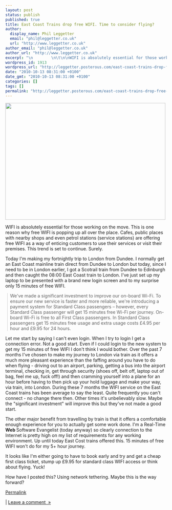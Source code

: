 ```yaml
---
layout: post
status: publish
published: true
title: East Coast Trains drop free WIFI. Time to consider flying?
author:
  display_name: Phil Leggetter
  email: "phil@leggetter.co.uk"
  url: "http://www.leggetter.co.uk"
author_email: "phil@leggetter.co.uk"
author_url: "http://www.leggetter.co.uk"
excerpt: "\n        \n\t\n\nWIFI is absolutely essential for those working on the move. This is one reason why free WIFI is popping up all over the place. Cafes, public places with nearby shops and even petrol stations (service stations) are offering free WIFI as a w..."
wordpress_id: 1913
wordpress_url: "http://leggetter.posterous.com/east-coast-trains-drop-free-wifi-time-to-cons"
date: "2010-10-13 08:31:00 +0100"
date_gmt: "2010-10-13 08:31:00 +0100"
categories: []
tags: []
permalink: "http://leggetter.posterous.com/east-coast-trains-drop-free-wifi-time-to-cons"
---
```



<p><p><a href='http://posterous.com/getfile/files.posterous.com/leggetter/wphmXaZbMb7El2E99rkbMvq4av3Y6SP9l4bkadlanyHD8EjixkNVYDIFS2N3/EastCoastLogin.png'><img src="http://posterous.com/getfile/files.posterous.com/leggetter/4MjTZrc3ZhFlSXQEAa5aBkJQsn4yWNFLVUkvZP83j7BRN9iGCugcLXzqofcv/EastCoastLogin.png.scaled.500.jpg" width="500" height="365"/></a></p>
<p>WIFI is absolutely essential for those working on the move. This is one reason why free WIFI is popping up all over the place. Cafes, public places with nearby shops and even petrol stations (service stations) are offering free WIFI as a way of enticing customers to use their services or visit their premises. This trend is set to continue. Surely.</p>
<p />
<div>Today I'm making my fortnightly trip to London from Dundee. I normally get an East Coast mainline train direct from Dundee to London but today, since I need to be in London earlier, I got a Scotrail train from Dundee to Edinburgh and then caught the 08:00 East Coast train to London. I've just set up my laptop to be presented with a brand new login screen and to my surprise only 15 minutes of free WIFI.</div>
<div>
<p />
<blockquote class="gmail_quote" style="margin-top: 0px; margin-right: 0px; margin-bottom: 0px; margin-left: 0.8ex; border-left-width: 1px; border-left-color: #cccccc; border-left-style: solid; padding-left: 1ex;"><p>We've made a significant investment to improve our on-board Wi-Fi. To ensure our new service is faster and more reliable, we're introducing a payment system for Standard Class passengers &ndash; however, every Standard Class passenger will get 15 minutes free Wi-Fi per journey. On-board Wi-Fi is free to all First Class passengers. In Standard Class passengers get 15 minutes free usage and extra usage costs &pound;4.95 per hour and &pound;9.95 for 24 hours.</p></blockquote>
<p />
<div>Let me start by saying I can't even login. When I try to login I get a connection error. Not a good start. Even if I could login to the new system to get my 15 minutes of free WIFI I don't think I would bother. Over the past 7 months I've chosen to make my journey to London via train as it offers a much more&nbsp;pleasant experience than the faffing around you have to do when flying - driving out to an airport, parking, getting a bus into the airport terminal, checking in, get through security (shoes off, belt off, laptop out of bag, feel me up, fuck off!) and then&nbsp;cramming&nbsp;yourself into a plane for an hour before having to then pick up your hold luggage and make your way, via train, into London. During these 7 months the WIFI service on the East Coast trains has been average to say the least. Quite frequently you can't connect - no change there then. Other times it's unbelievably slow. Maybe the "significant investment" will improve this but they've not made a good start.</div>
</div>
<p />
<div>The other major benefit from travelling by train is that it offers a comfortable enough experience for you to actually get some work done. I'm a Real-Time <strong>Web </strong>Software Evangelist (today anyway) so clearly connection to the Internet is pretty high on my list of requirements for any working environment. Up until today East Cost trains offered this. 15 minutes of free WIFI won't do for my 5+ hour journey.</div>
<p />
<div>It looks like I'm either going to have to book early and try and get a cheap first class ticket, stump up &pound;9.95 for standard class WIFI access or think about flying. Yuck!</div>
<p />
<div>How have I posted this? Using network tethering. Maybe this is the way forward?</div></p>
<p><a href="http://leggetter.posterous.com/east-coast-trains-drop-free-wifi-time-to-cons">Permalink</a> </p>
<p>	| <a href="http://leggetter.posterous.com/east-coast-trains-drop-free-wifi-time-to-cons#comment">Leave a comment&nbsp;&nbsp;&raquo;</a></p>
